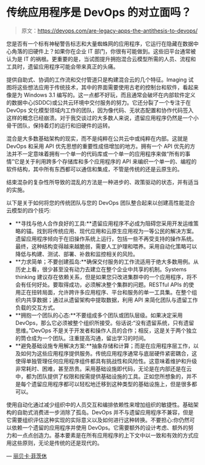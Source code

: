 # 传统应用程序是 DevOps 的对立面吗？

> 原文：<https://devops.com/are-legacy-apps-the-antithesis-to-devops/>

您是否有一个标有神秘警告标志和大量蜘蛛网的应用程序，它运行在隐藏在数据中心角落的旧硬件上？如果你在企业 IT 部门，你很有可能做到。这些旧平台通常被认为是 IT 的祸根。更重要的是，当试图提升拥抱混合云模型所需的人员、流程和工具时，遗留应用程序可能会带来真正的头痛。

提供自助式、协调的工作流和交付管道只是构建混合云的几个特征。Imaging 试图将这些想法应用于传统技术，其中的界面需要使用古老的控制台和软件，看起来像是为 Windows 3.1 编写的。这一点都不好玩，而且通常会破坏在内部软件定义的数据中心(SDDC)或公共云环境中交付服务的努力。它还分裂了一个专注于在 DevOps 文化模型领域内工作的团队，因为像代码、无状态配置和协作代码签入这样的概念已经崩溃。对于我交谈过的大多数人来说，遗留应用程序仍然是一个小骨干团队，保持着灯的运行和旧硬件的运转。

混合是大多数基础架构的现实，而不是纯粹在公共云中或纯粹在内部。这就是 DevOps 和采用 API 优先思想的重要性成倍增加的地方。拥有一个 API 优先的方法并不一定意味着拥有一个单一的代码库或一个单一的应用程序来做“所有的事情”它是关于利用跨多个存储库和多个应用程序的 API 来编织一个单一的、编程的软件结构，其中所有东西都可以通信和集成，不管是传统的还是云原生的。

结束混杂的复杂性所导致的混乱的方法是一种进步的、政策驱动的状态，并有适当的实施。

以下是关于如何将您的传统团队与您的 DevOps 团队整合起来以创建高性能混合云模型的四个技巧:

*   **寻找与他人合作良好的工具:**遗留应用程序不必成为阻碍您采用开发运维策略的锚。找到将传统应用、现代应用和云原生应用视为一等公民的解决方案。遗留应用程序倾向于在旧操作系统上运行，包括一些不再受支持的操作系统。最终，这种结构变得越来越脆弱，需要人工护理和喂养。采用自动化策略可以降低与构建、测试、部署、补救和监控相关的风险。
*   **力求简单；不要创建孤岛:**确保交付服务的工作流适用于绝大多数用例。从历史上看，很少甚至没有动力去建立在整个企业中共享的机制。Systems thinking 建议存在依赖关系，但是如果您只改进集群中的一个应用程序，将不会有任何好处。要取得成功，必须解决整个集群的问题。RESTful APIs 的使用正在扭转局面，允许跨许多应用程序、平台和服务的单一工具集。在整个组织内共享数据；通过从遗留架构中提取数据，利用 API 来简化团队与遗留工作负载的交互方式。
*   **拥抱一个团队的心态:**不要组成多个团队或团队层级。如果决定采用 DevOps，那么它必须被整个组织所接受。俗话说:“没有遗留系统，只有遗留思维。”DevOps 不是关于开发者和操作人员的合作；相反，这是关于两个独立的筒仓成为一个团队。注重提高沟通，留出学习的时间。
*   **避免基础设施专用解决方案:**抽象存储和计算；而是在应用程序层工作，以及如何为这些应用程序提供服务。传统应用程序通常与底层硬件紧密耦合，这使得单独管理任何应用程序组件都具有挑战性和风险性。这意味着维护和升级非常耗时、困难，甚至昂贵。采用基础设施即代码，无论是在内部还是在云中，都为团队提供了权限和按需提供基础设施的工具。正如您所想象的，并不是每个遗留应用程序都可以轻松地迁移到这种类型的基础设施上，但是很多都可以。

使用自动化通过减少组织中的人员交互和编排依赖性来增加组织的敏捷性。基础架构的自助式消费进一步消除了孤岛。DevOps 并不与遗留应用程序不兼容，但是它需要组织评估这种实现的实际意义以及如何进行这种转换。不要担心:你仍然可以依赖一个遗留的应用程序并使用 DevOps。它需要额外的设计考虑、额外的努力和一点点创造力。基本要素是在所有应用程序的上下文中以一致和有效的方式应用这些原则，无论是传统的还是现代的。

— [丽贝卡·菲茨休](https://devops.com/author/rebecca-fitzhugh/)